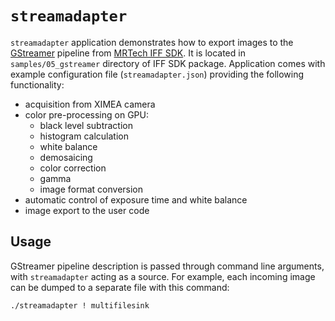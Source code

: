 # `streamadapter`

`streamadapter` application demonstrates how to export images to the [GStreamer](https://gstreamer.freedesktop.org/) pipeline from [MRTech IFF SDK](https://mr-te.ch/iff-sdk).
It is located in `samples/05_gstreamer` directory of IFF SDK package.
Application comes with example configuration file (`streamadapter.json`) providing the following functionality:

* acquisition from XIMEA camera
* color pre-processing on GPU:
  * black level subtraction
  * histogram calculation
  * white balance
  * demosaicing
  * color correction
  * gamma
  * image format conversion
* automatic control of exposure time and white balance
* image export to the user code

## Usage

GStreamer pipeline description is passed through command line arguments, with `streamadapter` acting as a source.
For example, each incoming image can be dumped to a separate file with this command:

```sh
./streamadapter ! multifilesink
```
